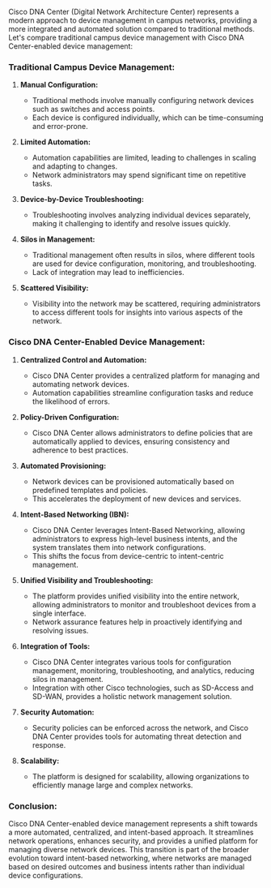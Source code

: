 Cisco DNA Center (Digital Network Architecture Center) represents a modern approach to device management in campus networks, providing a more integrated and automated solution compared to traditional methods. Let's compare traditional campus device management with Cisco DNA Center-enabled device management:

### Traditional Campus Device Management:

1. **Manual Configuration:**
   - Traditional methods involve manually configuring network devices such as switches and access points.
   - Each device is configured individually, which can be time-consuming and error-prone.

2. **Limited Automation:**
   - Automation capabilities are limited, leading to challenges in scaling and adapting to changes.
   - Network administrators may spend significant time on repetitive tasks.

3. **Device-by-Device Troubleshooting:**
   - Troubleshooting involves analyzing individual devices separately, making it challenging to identify and resolve issues quickly.

4. **Silos in Management:**
   - Traditional management often results in silos, where different tools are used for device configuration, monitoring, and troubleshooting.
   - Lack of integration may lead to inefficiencies.

5. **Scattered Visibility:**
   - Visibility into the network may be scattered, requiring administrators to access different tools for insights into various aspects of the network.

### Cisco DNA Center-Enabled Device Management:

1. **Centralized Control and Automation:**
   - Cisco DNA Center provides a centralized platform for managing and automating network devices.
   - Automation capabilities streamline configuration tasks and reduce the likelihood of errors.

2. **Policy-Driven Configuration:**
   - Cisco DNA Center allows administrators to define policies that are automatically applied to devices, ensuring consistency and adherence to best practices.

3. **Automated Provisioning:**
   - Network devices can be provisioned automatically based on predefined templates and policies.
   - This accelerates the deployment of new devices and services.

4. **Intent-Based Networking (IBN):**
   - Cisco DNA Center leverages Intent-Based Networking, allowing administrators to express high-level business intents, and the system translates them into network configurations.
   - This shifts the focus from device-centric to intent-centric management.

5. **Unified Visibility and Troubleshooting:**
   - The platform provides unified visibility into the entire network, allowing administrators to monitor and troubleshoot devices from a single interface.
   - Network assurance features help in proactively identifying and resolving issues.

6. **Integration of Tools:**
   - Cisco DNA Center integrates various tools for configuration management, monitoring, troubleshooting, and analytics, reducing silos in management.
   - Integration with other Cisco technologies, such as SD-Access and SD-WAN, provides a holistic network management solution.

7. **Security Automation:**
   - Security policies can be enforced across the network, and Cisco DNA Center provides tools for automating threat detection and response.

8. **Scalability:**
   - The platform is designed for scalability, allowing organizations to efficiently manage large and complex networks.

### Conclusion:

Cisco DNA Center-enabled device management represents a shift towards a more automated, centralized, and intent-based approach. It streamlines network operations, enhances security, and provides a unified platform for managing diverse network devices. This transition is part of the broader evolution toward intent-based networking, where networks are managed based on desired outcomes and business intents rather than individual device configurations.
